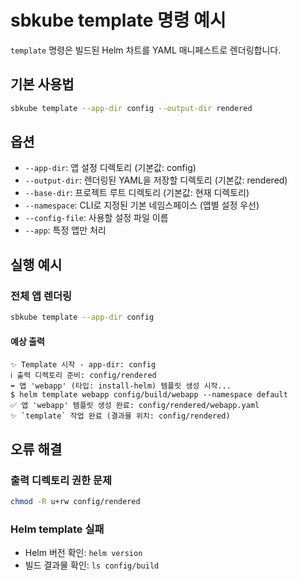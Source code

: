 # sbkube template 명령 예시

`template` 명령은 빌드된 Helm 차트를 YAML 매니페스트로 렌더링합니다.

## 기본 사용법

```bash
sbkube template --app-dir config --output-dir rendered
```

## 옵션

- `--app-dir`: 앱 설정 디렉토리 (기본값: config)
- `--output-dir`: 렌더링된 YAML을 저장할 디렉토리 (기본값: rendered)
- `--base-dir`: 프로젝트 루트 디렉토리 (기본값: 현재 디렉토리)
- `--namespace`: CLI로 지정된 기본 네임스페이스 (앱별 설정 우선)
- `--config-file`: 사용할 설정 파일 이름
- `--app`: 특정 앱만 처리

## 실행 예시

### 전체 앱 렌더링

```bash
sbkube template --app-dir config
```

#### 예상 출력

```
✨ Template 시작 - app-dir: config
ℹ️ 출력 디렉토리 준비: config/rendered
➡️ 앱 'webapp' (타입: install-helm) 템플릿 생성 시작...
$ helm template webapp config/build/webapp --namespace default
✅ 앱 'webapp' 템플릿 생성 완료: config/rendered/webapp.yaml
✨ `template` 작업 완료 (결과물 위치: config/rendered)
```

## 오류 해결

### 출력 디렉토리 권한 문제

```bash
chmod -R u+rw config/rendered
```

### Helm template 실패

- Helm 버전 확인: `helm version`
- 빌드 결과물 확인: `ls config/build` 